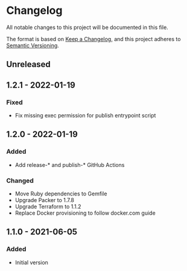 # Changelog

All notable changes to this project will be documented in this file.

The format is based on [Keep a Changelog](https://keepachangelog.com/en/1.0.0/),
and this project adheres to [Semantic Versioning](https://semver.org/spec/v2.0.0.html).

## Unreleased

## 1.2.1 - 2022-01-19
### Fixed
- Fix missing exec permission for publish entrypoint script

## 1.2.0 - 2022-01-19
### Added
- Add release-* and publish-* GitHub Actions

### Changed
- Move Ruby dependencies to Gemfile
- Upgrade Packer to 1.7.8
- Upgrade Terraform to 1.1.2
- Replace Docker provisioning to follow docker.com guide

## 1.1.0 - 2021-06-05
### Added
- Initial version
